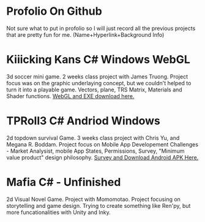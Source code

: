 # Profolio On Github
Not sure what to put in profolio so I will just record all the previous projects that are pretty fun for me. (Name+Hyperlink+Background Info)
# Kiiicking Kans C# Windows WebGL
3d soccer mini game. 2 weeks class project with James Truong. Project focus was on the graphic underlaying concept, but we couldn't helped to turn it into a playable game. Vectors, plane, TRS Matrix, Materials and Shader functions. [WebGL and EXE download here.](https://github.com/6789123Hao/CSS551FinalProjectWEBGL)
# TPRoll3 C# Andriod Windows
2d topdown survival Game. 3 weeks class project with Chris Yu, and Megana R. Boddam. Project focus on Mobile App Developement Challenges - Market Analysist, mobile App States, Permissions, Survey, "Minimum value product" design philosophy.
[Survey and Download Android APK Here.](https://docs.google.com/forms/d/1Uxks40Wgj1mgljfVKkPTLcTxArE9HqRQBqyNmFj7Bog/edit)
# Mafia C# - Unfinished
2d Visual Novel Game. Project with Momomotao. Project focusing on storytelling and game design. Trying to create something like Ren'py, but more funcationalities with Unity and Inky.
